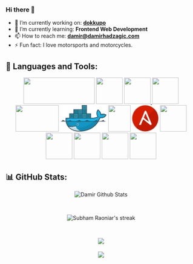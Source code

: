 ### Hi there 👋

- 🔭 I’m currently working on: <a href="https://github.com/XiovV/dokkup" target="_blank">**dokkupo**</a>
- 🌱 I’m currently learning: **Frontend Web Development**
- 📫 How to reach me: <a href="mailto:damir@damirhadzagic.com" target="_blank">**damir@damirhadzagic.com**</a>
- ⚡ Fun fact: I love motorsports and motorcycles.


## 🚀 Languages and Tools:

<p align="center"> 
    <a href="https://go.dev/" target="_blank"> <img src="https://upload.wikimedia.org/wikipedia/commons/thumb/0/05/Go_Logo_Blue.svg/512px-Go_Logo_Blue.svg.png?20191207190041" height=70px width=188px></a>
    <a href="https://developer.mozilla.org/en-US/docs/Web/JavaScript" target="_blank"> <img src="https://upload.wikimedia.org/wikipedia/commons/thumb/9/99/Unofficial_JavaScript_logo_2.svg/512px-Unofficial_JavaScript_logo_2.svg.png?20141107110902" height=70px width=70px></a> 
    <a href="https://www.typescriptlang.org/" target="_blank"> <img src="https://upload.wikimedia.org/wikipedia/commons/thumb/4/4c/Typescript_logo_2020.svg/512px-Typescript_logo_2020.svg.png?20221110153201" height=70px width=70px> </a> 
    <a href="https://nestjs.com/" target="_blank"> <img src="https://nestjs.com/img/logo-small.svg" height=70px width=70px></a>    
    <a href="https://nodejs.org/en" target="_blank"> <img src="https://upload.wikimedia.org/wikipedia/commons/thumb/d/d9/Node.js_logo.svg/590px-Node.js_logo.svg.png?20170401104355" height=70px width=114px></a>
    <a href="https://www.docker.com/" target="_blank"> <img src="https://github.com/XiovV/XiovV/blob/main/docker_logo.png?raw=true" height=70px width=123px></a>
    <a href="https://en.wikipedia.org/wiki/Linux" target="_blank"> <img src="https://upload.wikimedia.org/wikipedia/commons/thumb/3/35/Tux.svg/506px-Tux.svg.png?20220320193426" height=70px width=59px></a>
    <a href="https://www.ansible.com/" target="_blank"> <img src="https://raw.githubusercontent.com/ansible/logos/10c510d36c4e527be006ca1fcb5d40ead8583323/vscode-ansible.svg" height=70px width=70px></a>
    <a href="https://www.proxmox.com/" target="_blank"> <img src="https://www.proxmox.com/images/proxmox/proxmox-logo-stacked-inverted-color.png" height=70px width=70px></a>
    <a href="https://www.nginx.com/" target="_blank"> <img src="https://www.svgrepo.com/show/354115/nginx.svg" height=70px width=70px></a>
    <a href="https://wiki.postgresql.org/" target="_blank"> <img src="https://wiki.postgresql.org/images/3/30/PostgreSQL_logo.3colors.120x120.png" height=70px width=70px></a>
    <a href="https://redis.io/" target="_blank"> <img src="https://www.svgrepo.com/show/303460/redis-logo.svg" height=70px width=70px></a>
    <a href="https://www.rabbitmq.com/" target="_blank"> <img src="https://www.svgrepo.com/show/303576/rabbitmq-logo.svg" height=70px width=70px></a>
</p>

## 📊 GitHub Stats:

<p align="center"><img alt="Damir Github Stats" src="https://github-readme-stats.vercel.app/api?username=XiovV&show_icons=true&count_private=true&theme=react&hide_border=false&bg_color=0a1e17&text_color=5affc8&title_color=5affc8&icon_color=5affc8"/></p>

<br/>

<p align="center">
    <img title="Streak stats" alt="Subham Raoniar's streak" src="https://github-readme-streak-stats.herokuapp.com/?user=XiovV&theme=green-nur"/>
</p>

<br/>

<p align="center"><img src="https://github-readme-stats.vercel.app/api/top-langs/?username=XiovV&langs_count=8&count_private=true&layout=compact&&hide_border=false&bg_color=0a1e17&text_color=5affc8&title_color=5affc8" width = 500px />
    
<br/>
<br/>

<a href="https://github.com/Meghna-DAS/github-profile-views-counter">
<img src="https://komarev.com/ghpvc/?username=XiovV"></a>

</p>
